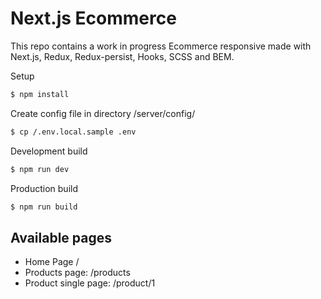 # Next.js Ecommerce

This repo contains a work in progress Ecommerce responsive made with Next.js, Redux, Redux-persist, Hooks, SCSS and BEM.

Setup
```sh
$ npm install
```
Create config file in directory /server/config/ 
```sh
$ cp /.env.local.sample .env
```
Development build
```sh
$ npm run dev
```
Production build
```sh
$ npm run build
```


## Available pages
- Home Page /
- Products page: /products
- Product single page: /product/1
